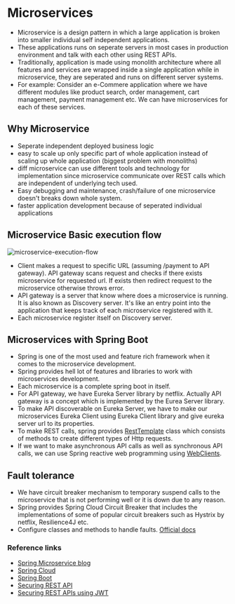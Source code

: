 # Microservices
- Microservice is a design pattern in which a large application is broken into smaller individual self independent applications.
- These applications runs on seperate servers in most cases in production environment and talk with each other using REST APIs.
- Traditionally, application is made using monolith architecture where all features and services are wrapped inside a single application while in microservice, they are seperated and runs on different server systems.
- For example: Consider an e-Commere application where we have different modules like product search, order management, cart management, payment management etc. We can have microservices for each of these services.


## Why Microservice
- Seperate independent deployed business logic
- easy to scale up only specific part of whole application instead of scaling up whole application (biggest problem with monoliths)
- diff microservice can use different tools and technology for implementation since microservice communicate over REST calls which are independent of underlying tech used.
- Easy debugging and maintenance, crash/failure of one microservice doesn't breaks down whole system.
- faster application development because of seperated individual applications


## Microservice Basic execution flow
![microservice-execution-flow](https://github.com/akgarg0472/MicroServices/blob/main/Microservice-1.png?raw=true")
- Client makes a request to specific URL (assuming /payment to API gateway). API gateway scans request and checks if there exists microservice for requested url. If exists then redirect request to the microservice otherwise throws error.
- API gateway is a server that know where does a microservice is running. It is also known as Discovery server. It's like an entry point into the application that keeps track of each microservice registered with it.
- Each microservice register itself on Discovery server.


## Microservices with Spring Boot
- Spring is one of the most used and feature rich framework when it comes to the microservice development. 
- Spring provides hell lot of features and libraries to work with microservices development.
- Each microservice is a complete spring boot in itself.
- For API gateway, we have Eureka Server library by netflix. Actually API gateway is a concept which is implemented by the Eurea Server library.
- To make API discoverable on Eureka Server, we have to make our microservices Eureka Client using Eureka Client library and give eureka server url to its properties.
- To make REST calls, spring provides [RestTemplate](https://docs.spring.io/spring-framework/docs/current/javadoc-api/org/springframework/web/client/RestTemplate.html) class which consists of methods to create different types of Http requests.
- If we want to make asynchronous API calls as well as synchronous API calls, we can use Spring reactive web programming using [WebClients](https://docs.spring.io/spring-boot/docs/2.0.3.RELEASE/reference/html/boot-features-webclient.html).


## Fault tolerance
- We have circuit breaker mechanism to temporary suspend calls to the microservice that is not performing well or it is down due to any reason. 
- Spring provides Spring Cloud Circuit Breaker that includes the implementations of some of popular circuit breakers such as Hystrix by netflix, Resilience4J etc. 
- Configure classes and methods to handle faults. [Official docs](https://spring.io/projects/spring-cloud-circuitbreaker)


### Reference links
- [Spring Microservice blog](https://spring.io/blog/2015/07/14/microservices-with-spring)
- [Spring Cloud](https://spring.io/projects/spring-cloud)
- [Spring Boot](https://docs.spring.io/spring-boot/docs/current/reference/html/features.html)
- [Securing REST API](https://dzone.com/articles/build-secure-microservices-in-your-spring-rest-api)
- [Securing REST APIs using JWT](https://medium.com/@mool.smreeti/microservices-with-spring-boot-authentication-with-jwt-and-spring-security-6e10155d9db0)
